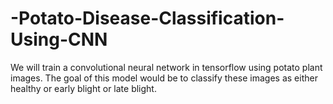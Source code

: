 # -Potato-Disease-Classification-Using-CNN
We will train a convolutional neural network in tensorflow using potato plant images. The goal of this model would be to classify these images as either healthy or early blight or late blight.
